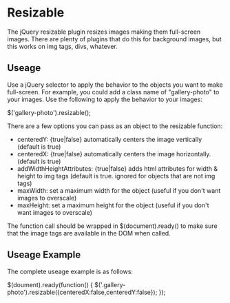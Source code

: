 Resizable
===============

The jQuery resizable plugin resizes images making them full-screen images. There are plenty of plugins that do this for background images, but this works on img tags, divs, whatever.

Useage
----------

Use a jQuery selector to apply the behavior to the objects you want to make full-screen. For example, you could add a class name of "gallery-photo" to your images. Use the following to apply the behavior to your images:

$('gallery-photo').resizable();

There are a few options you can pass as an object to the resizable function:
* centeredY: {true|false} automatically centers the image vertically (default is true)
* centeredX: {true|false} automatically centers the image horizontally. (default is true)* addWidthHeightAttributes: {true|false} adds html attributes for width & height to img tags (default is true. ignored for objects that are not img tags)* maxWidth: set a maximum width for the object (useful if you don't want images to overscale)
* maxHeight: set a maximum height for the object (useful if you don't want images to overscale)

The function call should be wrapped in $(document).ready() to make sure that the image tags are available in the DOM when called.

Useage Example
----------------------

The complete useage example is as follows:

$(doument).ready(function() {
  $('.gallery-photo').resizable({centeredX:false,centeredY:false});
});

